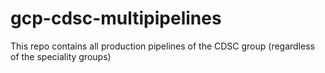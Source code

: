 # gcp-cdsc-multipipelines
This repo contains all production pipelines of the CDSC group (regardless of the speciality groups)
